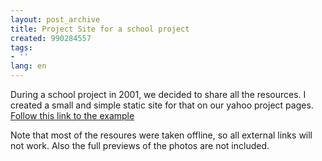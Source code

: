 ```yaml
---
layout: post_archive
title: Project Site for a school project
created: 990284557
tags:
- ''
lang: en
---
```

During a school project in 2001, we decided to share all the resources. I created a small and simple static site for that on our yahoo project pages. <a href="/portfoliofiles/aandrijven/index.html">Follow this link to the example</a><!--break-->

Note that most of the resoures were taken offline, so all external links will not work. Also the full previews of the photos are not included. 
